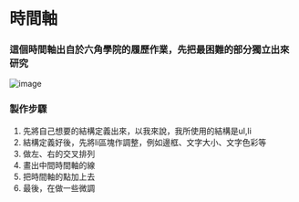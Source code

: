 # 時間軸
### 這個時間軸出自於六角學院的履歷作業，先把最困難的部分獨立出來研究
![image](https://user-images.githubusercontent.com/30917086/101270073-56810580-37b0-11eb-825c-38b84cbc9268.png)

### 製作步驟
1. 先將自己想要的結構定義出來，以我來說，我所使用的結構是ul,li
1. 結構定義好後，先將li區塊作調整，例如邊框、文字大小、文字色彩等
1. 做左、右的交叉排列
1. 畫出中間時間軸的線
1. 把時間軸的點加上去
1. 最後，在做一些微調


